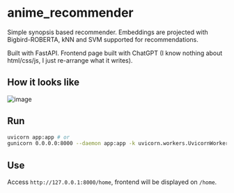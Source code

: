 # anime_recommender
Simple synopsis based recommender. Embeddings are projected with Bigbird-ROBERTA, kNN and SVM supported for recommendations.

Built with FastAPI. Frontend page built with ChatGPT (I know nothing about html/css/js, I just re-arrange what it writes).

## How it looks like

![image](https://user-images.githubusercontent.com/56324869/233866039-1a8fc973-dc18-4eda-96c7-8ad50523f70a.png)


## Run

```sh
uvicorn app:app # or
gunicorn 0.0.0.0:8000 --daemon app:app -k uvicorn.workers.UvicornWorker # deploy it somewhere
```

## Use

Access ```http://127.0.0.1:8000/home```, frontend will be displayed on ```/home```.

